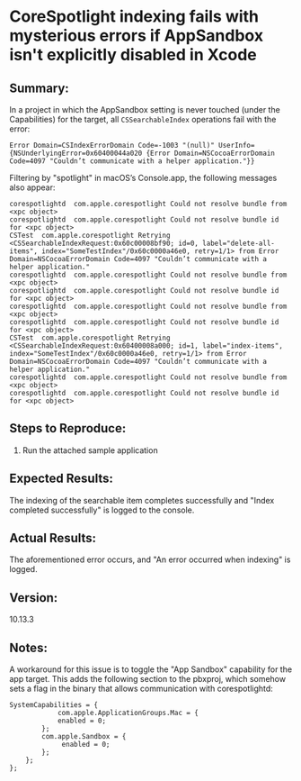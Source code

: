 # CoreSpotlight indexing fails with mysterious errors if AppSandbox isn't explicitly disabled in Xcode


## Summary:
In a project in which the AppSandbox setting is never touched (under the Capabilities) for the target, all `CSSearchableIndex` operations fail with the error:
```
Error Domain=CSIndexErrorDomain Code=-1003 "(null)" UserInfo={NSUnderlyingError=0x60400044a020 {Error Domain=NSCocoaErrorDomain Code=4097 "Couldn’t communicate with a helper application."}}
```

Filtering by "spotlight" in macOS’s Console.app, the following messages also appear:
```
corespotlightd  com.apple.corespotlight Could not resolve bundle from <xpc object>
corespotlightd  com.apple.corespotlight Could not resolve bundle id for <xpc object>
CSTest  com.apple.corespotlight Retrying <CSSearchableIndexRequest:0x60c00008bf90; id=0, label="delete-all-items", index="SomeTestIndex"/0x60c0000a46e0, retry=1/1> from Error Domain=NSCocoaErrorDomain Code=4097 "Couldn’t communicate with a helper application."
corespotlightd  com.apple.corespotlight Could not resolve bundle from <xpc object>
corespotlightd  com.apple.corespotlight Could not resolve bundle id for <xpc object>
corespotlightd  com.apple.corespotlight Could not resolve bundle from <xpc object>
corespotlightd  com.apple.corespotlight Could not resolve bundle id for <xpc object>
CSTest  com.apple.corespotlight Retrying <CSSearchableIndexRequest:0x60400008a000; id=1, label="index-items", index="SomeTestIndex"/0x60c0000a46e0, retry=1/1> from Error Domain=NSCocoaErrorDomain Code=4097 "Couldn’t communicate with a helper application."
corespotlightd  com.apple.corespotlight Could not resolve bundle from <xpc object>
corespotlightd  com.apple.corespotlight Could not resolve bundle id for <xpc object>
```


## Steps to Reproduce:
1. Run the attached sample application

## Expected Results:
The indexing of the searchable item completes successfully and "Index completed successfully" is logged to the console.

## Actual Results:
The aforementioned error occurs, and "An error occurred when indexing" is logged.

## Version:
10.13.3

## Notes:
A workaround for this issue is to toggle the "App Sandbox" capability for the app target. This adds the following section to the pbxproj, which somehow sets a flag in the binary that allows communication with corespotlightd:
```
SystemCapabilities = {
            com.apple.ApplicationGroups.Mac = {
            enabled = 0;
        };
        com.apple.Sandbox = {
             enabled = 0;
        };
    };
};
```